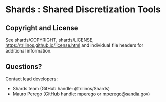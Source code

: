 # Shards : Shared Discretization Tools


## Copyright and License
See shards/COPYRIGHT, shards/LICENSE, https://trilinos.github.io/license.html and individual file headers for additional information.


## Questions? 
Contact lead developers:

* Shards team     (GitHub handle: @trilinos/Shards)
* Mauro Perego    (GitHub handle: [mperego](https://github.com/mperego) or mperego@sandia.gov)
